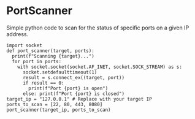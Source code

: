 # PortScanner
Simple python code to scan for the status of specific ports on a given IP address.

```
import socket 
def port_scanner(target, ports): 
  print(f"Scanning {target}...") 
  for port in ports:
    with socket.socket(socket.AF_INET, socket.SOCK_STREAM) as s:
      socket.setdefaulttimeout(1) 
      result = s.connect_ex((target, port)) 
      if result == 0: 
        print(f"Port {port} is open") 
      else: print(f"Port {port} is closed") 
target_ip = "127.0.0.1" # Replace with your target IP 
ports_to_scan = [22, 80, 443, 8080] 
port_scanner(target_ip, ports_to_scan)
```
